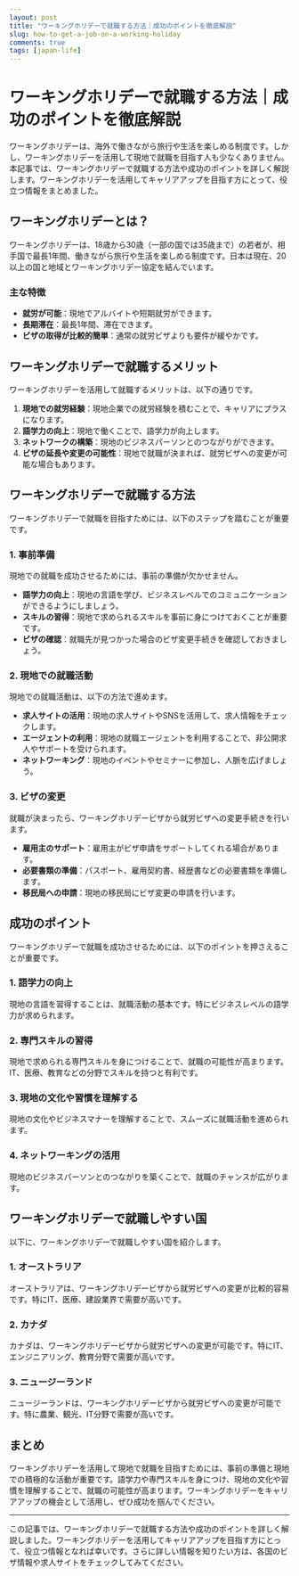 ```yaml
---
layout: post
title: "ワーキングホリデーで就職する方法｜成功のポイントを徹底解説"
slug: how-to-get-a-job-on-a-working-holiday
comments: true
tags: [japan-life]
---
```

# ワーキングホリデーで就職する方法｜成功のポイントを徹底解説

ワーキングホリデーは、海外で働きながら旅行や生活を楽しめる制度です。しかし、ワーキングホリデーを活用して現地で就職を目指す人も少なくありません。本記事では、ワーキングホリデーで就職する方法や成功のポイントを詳しく解説します。ワーキングホリデーを活用してキャリアアップを目指す方にとって、役立つ情報をまとめました。

## ワーキングホリデーとは？

ワーキングホリデーは、18歳から30歳（一部の国では35歳まで）の若者が、相手国で最長1年間、働きながら旅行や生活を楽しめる制度です。日本は現在、20以上の国と地域とワーキングホリデー協定を結んでいます。

<script async src="https://pagead2.googlesyndication.com/pagead/js/adsbygoogle.js?client=ca-pub-7886659064712565"
     crossorigin="anonymous"></script>
<!-- 광고2 -->
<ins class="adsbygoogle"
     style="display:block"
     data-ad-client="ca-pub-7886659064712565"
     data-ad-slot="1101493367"
     data-ad-format="auto"
     data-full-width-responsive="true"></ins>
<script>
     (adsbygoogle = window.adsbygoogle || []).push({});
</script>

### 主な特徴
- **就労が可能**：現地でアルバイトや短期就労ができます。
- **長期滞在**：最長1年間、滞在できます。
- **ビザの取得が比較的簡単**：通常の就労ビザよりも要件が緩やかです。

## ワーキングホリデーで就職するメリット

ワーキングホリデーを活用して就職するメリットは、以下の通りです。

1. **現地での就労経験**：現地企業での就労経験を積むことで、キャリアにプラスになります。
2. **語学力の向上**：現地で働くことで、語学力が向上します。
3. **ネットワークの構築**：現地のビジネスパーソンとのつながりができます。
4. **ビザの延長や変更の可能性**：現地で就職が決まれば、就労ビザへの変更が可能な場合もあります。

## ワーキングホリデーで就職する方法

ワーキングホリデーで就職を目指すためには、以下のステップを踏むことが重要です。

### 1. 事前準備
現地での就職を成功させるためには、事前の準備が欠かせません。

- **語学力の向上**：現地の言語を学び、ビジネスレベルでのコミュニケーションができるようにしましょう。
- **スキルの習得**：現地で求められるスキルを事前に身につけておくことが重要です。
- **ビザの確認**：就職先が見つかった場合のビザ変更手続きを確認しておきましょう。

### 2. 現地での就職活動
現地での就職活動は、以下の方法で進めます。

- **求人サイトの活用**：現地の求人サイトやSNSを活用して、求人情報をチェックします。
- **エージェントの利用**：現地の就職エージェントを利用することで、非公開求人やサポートを受けられます。
- **ネットワーキング**：現地のイベントやセミナーに参加し、人脈を広げましょう。

### 3. ビザの変更
就職が決まったら、ワーキングホリデービザから就労ビザへの変更手続きを行います。

- **雇用主のサポート**：雇用主がビザ申請をサポートしてくれる場合があります。
- **必要書類の準備**：パスポート、雇用契約書、経歴書などの必要書類を準備します。
- **移民局への申請**：現地の移民局にビザ変更の申請を行います。

<script async src="https://pagead2.googlesyndication.com/pagead/js/adsbygoogle.js?client=ca-pub-7886659064712565"
     crossorigin="anonymous"></script>
<!-- 광고2 -->
<ins class="adsbygoogle"
     style="display:block"
     data-ad-client="ca-pub-7886659064712565"
     data-ad-slot="1101493367"
     data-ad-format="auto"
     data-full-width-responsive="true"></ins>
<script>
     (adsbygoogle = window.adsbygoogle || []).push({});
</script>

## 成功のポイント

ワーキングホリデーで就職を成功させるためには、以下のポイントを押さえることが重要です。

### 1. 語学力の向上
現地の言語を習得することは、就職活動の基本です。特にビジネスレベルの語学力が求められます。

### 2. 専門スキルの習得
現地で求められる専門スキルを身につけることで、就職の可能性が高まります。IT、医療、教育などの分野でスキルを持つと有利です。

### 3. 現地の文化や習慣を理解する
現地の文化やビジネスマナーを理解することで、スムーズに就職活動を進められます。

### 4. ネットワーキングの活用
現地のビジネスパーソンとのつながりを築くことで、就職のチャンスが広がります。

<script async src="https://pagead2.googlesyndication.com/pagead/js/adsbygoogle.js?client=ca-pub-7886659064712565"
     crossorigin="anonymous"></script>
<!-- 광고2 -->
<ins class="adsbygoogle"
     style="display:block"
     data-ad-client="ca-pub-7886659064712565"
     data-ad-slot="1101493367"
     data-ad-format="auto"
     data-full-width-responsive="true"></ins>
<script>
     (adsbygoogle = window.adsbygoogle || []).push({});
</script>

## ワーキングホリデーで就職しやすい国

以下に、ワーキングホリデーで就職しやすい国を紹介します。

### 1. オーストラリア
オーストラリアは、ワーキングホリデービザから就労ビザへの変更が比較的容易です。特にIT、医療、建設業界で需要が高いです。

### 2. カナダ
カナダは、ワーキングホリデービザから就労ビザへの変更が可能です。特にIT、エンジニアリング、教育分野で需要が高いです。

### 3. ニュージーランド
ニュージーランドは、ワーキングホリデービザから就労ビザへの変更が可能です。特に農業、観光、IT分野で需要が高いです。

## まとめ

ワーキングホリデーを活用して現地で就職を目指すためには、事前の準備と現地での積極的な活動が重要です。語学力や専門スキルを身につけ、現地の文化や習慣を理解することで、就職の可能性が高まります。ワーキングホリデーをキャリアアップの機会として活用し、ぜひ成功を掴んでください。

<script async src="https://pagead2.googlesyndication.com/pagead/js/adsbygoogle.js?client=ca-pub-7886659064712565"
     crossorigin="anonymous"></script>
<!-- 광고2 -->
<ins class="adsbygoogle"
     style="display:block"
     data-ad-client="ca-pub-7886659064712565"
     data-ad-slot="1101493367"
     data-ad-format="auto"
     data-full-width-responsive="true"></ins>
<script>
     (adsbygoogle = window.adsbygoogle || []).push({});
</script>

---

この記事では、ワーキングホリデーで就職する方法や成功のポイントを詳しく解説しました。ワーキングホリデーを活用してキャリアアップを目指す方にとって、役立つ情報となれば幸いです。さらに詳しい情報を知りたい方は、各国のビザ情報や求人サイトをチェックしてみてください。

<script async src="https://pagead2.googlesyndication.com/pagead/js/adsbygoogle.js?client=ca-pub-7886659064712565"
     crossorigin="anonymous"></script>
<!-- 광고2 -->
<ins class="adsbygoogle"
     style="display:block"
     data-ad-client="ca-pub-7886659064712565"
     data-ad-slot="1101493367"
     data-ad-format="auto"
     data-full-width-responsive="true"></ins>
<script>
     (adsbygoogle = window.adsbygoogle || []).push({});
</script>